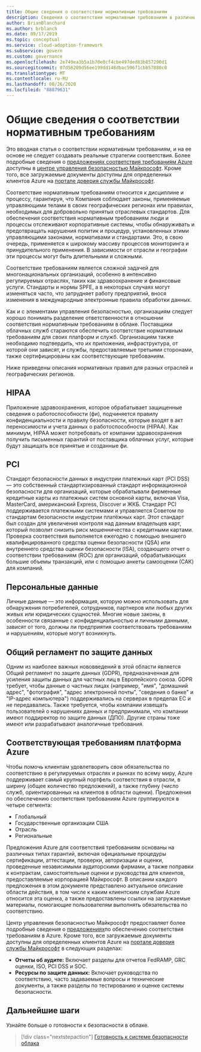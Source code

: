```yaml
---
title: Общие сведения о соответствии нормативным требованиям
description: Сведения о соответствии нормативным требованиям в различных отраслях и географических регионах, которые могут повлиять на управление облаком.
author: BrianBlanchard
ms.author: brblanch
ms.date: 09/17/2019
ms.topic: conceptual
ms.service: cloud-adoption-framework
ms.subservice: govern
ms.custom: governance
ms.openlocfilehash: 2e749ea3b5a1b70e0cf4cbe497ded83b857200d1
ms.sourcegitcommit: 07d56209d56ee199dd148dbac59671cbb57880c0
ms.translationtype: MT
ms.contentlocale: ru-RU
ms.lasthandoff: 08/26/2020
ms.locfileid: "88879631"
---
```

# <a name="introduction-to-regulatory-compliance"></a>Общие сведения о соответствии нормативным требованиям

Это вводная статья о соответствии нормативным требованиям, и на ее основе не следует создавать реальные стратегии соответствия. Более подробные сведения о [предложениях соответствия требованиям Azure](https://aka.ms/allcompliance) доступны в [центре управления безопасностью Майкрософт](https://www.microsoft.com/trust-center). Кроме того, все загружаемые документы доступны для определенных клиентов Azure на [портале доверия службы Майкрософт](https://servicetrust.microsoft.com).

Соответствие нормативным требованиям относится к дисциплине и процессу, гарантируя, что Компания соблюдает законы, применяемые управляющими телами в своих географических регионах или правилах, необходимых для добровольно принятых отраслевых стандартов. Для обеспечения соответствия нормативным требованиям люди и процессы отслеживают корпоративные системы, чтобы обнаруживать и предотвращать нарушения политик и процедур, установленных этими управляющими законами, нормативами и стандартами. Это, в свою очередь, применяется к широкому массиву процессов мониторинга и принудительного применения. В зависимости от отрасли и географии эти процессы могут быть длительными и сложными.

Соответствие требованиям является сложной задачей для многонациональных организаций, особенно в интенсивно регулируемых отраслях, таких как здравоохранение и финансовые услуги. Стандарты и нормы SPFE, а в некоторых случаях могут изменяться часто, что затрудняет работу предприятий, внося изменения в международные электронные правила обработки данных.

Как и с элементами управления безопасностью, организациям следует хорошо понимать разделение ответственности в отношении соответствия нормативным требованиям в облаке. Поставщики облачных служб стараются обеспечить соответствие нормативным требованиям для своих платформ и служб. Организациям также необходимо подтвердить, что их приложения, инфраструктура, от которой они зависят, и службы, предоставляемые третьими сторонами, также сертифицированы как соответствующие требованиям.

Ниже приведены описания нормативных правил для разных отраслей и географических регионов.

<!-- docutune:casing PHI "Health Information Portability and Accountability Act" -->

## <a name="hipaa"></a>HIPAA

Приложение здравоохранения, которое обрабатывает защищенные сведения о работоспособности (фи), подчиняется правилу конфиденциальности и правилу безопасности, которые входят в акт переносимости и учета данных о работоспособности (HIPAA). Как минимум, HIPAA может потребовать от компании здравоохранения получить письменных гарантий от поставщика облачных услуг, которые будут защищать все принятые и созданные фи.

<!-- docutune:ignore Discover -->
<!-- cSpell:ignore Visa Mastercard -->

## <a name="pci"></a>PCI

Стандарт безопасности данных в индустрии платежных карт (PCI DSS) — это собственный стандартизированный стандарт информационной безопасности для организаций, которые обрабатывали фирменные кредитные карты из платежных систем основной карты, включая Visa, MasterCard, американский Express, Discover и ЖКБ. Стандарт PCI поддерживается платежными системами и управляется Советом по стандартам безопасности индустрии платёжных карт. Этот стандарт был создан для увеличения контроля над данным владельцев карт, который позволит снизить риск мошенничества с кредитными картами. Проверка соответствия выполняется ежегодно с помощью внешнего квалифицированного средства оценки безопасности (QSA) или внутреннего средства оценки безопасности (ISA), создающего отчет о соответствии требованиям (ROC) для организаций, обрабатывающих большие объемы транзакций, или с помощью анкеты самооценки (САК) для компаний.

## <a name="personal-data"></a>Персональные данные

Личные данные — это информация, которую можно использовать для обнаружения потребителей, сотрудников, партнеров или любых других живых или юридических сущностей. Многие новые законы, в особенности связанные с конфиденциальностью и личными данными, зависят от того, должны ли предприятия соответствовать требованиям и нарушениям, которые могут возникнуть.

## <a name="gdpr"></a>Общий регламент по защите данных

Одним из наиболее важных нововведений в этой области является Общий регламент по защите данных (GDPR), предназначенная для усиления защиты данных для частных лиц в Европейского союза. GDPR требует, чтобы данные о частных лицах (например, "имя", "домашний адрес", "фотография", "адрес электронной почты", "сведения о банке" и "IP-адрес компьютера") поддерживались на серверах в пределах ЕС и не передавались. Также требуется, чтобы компании извещать пользователей о нарушениях данных и предпринимали, что компании имеют поддиректор по защите данных (ДПО). Другие страны тоже имеют или разрабатывают аналогичные требования.

## <a name="compliant-foundation-in-azure"></a>Соответствующая требованиям платформа Azure

Чтобы помочь клиентам удовлетворить свои обязательства по соответствию в регулируемых отраслях и рынках по всему миру, Azure поддерживает самый крупный портфель соответствия в отрасли, в ширину (общее количество предложений), а также глубину (число служб, ориентированных на клиентов в области оценки). Предложения по обеспечению соответствия требованиям Azure группируются в четыре сегмента:

- Глобальный
- Государственные организации США
- Отрасль
- Региональные

Предложения Azure для соответствия требованиям основаны на различных типах гарантий, включая официальные процедуры сертификации, аттестации, проверки, авторизации и оценки, проведенные независимыми аудиторскими фирмами, а также поправки к контрактам, самостоятельные оценки и руководства для клиентов, предоставляемые корпорацией Майкрософт. В описании каждого предложения в этом документе представлено актуальное описание области действия, в том числе к каким клиентским службам Azure относится эта оценка, а также предоставлены ссылки на загружаемые материалы, помогающие пользователям выполнять обязательства по соответствию.

Центр управления безопасностью Майкрософт предоставляет более подробные сведения о [предложениях](https://www.microsoft.com/trust-center/compliance/compliance-overview)по обеспечению соответствия требованиям в Azure. Кроме того, все загружаемые документы доступны для определенных клиентов Azure на [портале доверия службы Майкрософт](https://servicetrust.microsoft.com) в следующих разделах:

- **Отчеты об аудите:** Включает разделы для отчетов FedRAMP, GRC оценки, ISO, PCI DSS и SOC.
- **Ресурсы по защите данных:** Включает руководства по соответствию, часто задаваемые вопросы и технические документы, а также разделы по тестированию и оценке системы безопасности.

## <a name="next-steps"></a>Дальнейшие шаги

Узнайте больше о готовности к безопасности в облаке.

> [!div class="nextstepaction"]
> [Готовность к системе безопасности облака](./cloud-security-readiness.md)

